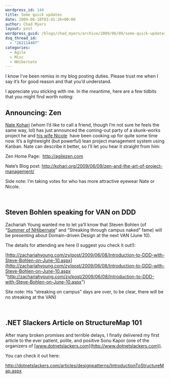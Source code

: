 ```yaml
---
wordpress_id: 144
title: Some quick updates
date: 2009-06-10T03:41:26+00:00
author: Chad Myers
layout: post
wordpress_guid: /blogs/chad_myers/archive/2009/06/09/some-quick-updates.aspx
dsq_thread_id:
  - "262114407"
categories:
  - Agile
  - Misc
  - NHibernate
---
```

I know I’ve been remiss in my blog posting duties. Please trust me when I say it’s for good reason and that you’d understand.

I appreciate you sticking with me. In the meantime, here are a few tidbits that you might find worth noting:

## Announcing: Zen

[Nate Kohari](http://kohari.org) (whom I’d like to call a friend, though I’m not sure he feels the same way, lol) has just announced the coming-out party of a skunk-works project he and [his wife Nicole](http://nikibeth.com/)&#160; have been cooking up for quite some time now. It’s a lightweight (but powerful) lean project management system using Kanban. Nate can describe it better, so I’ll let you hear it straight from him:

Zen Home Page:&#160; <http://agilezen.com>

Nate’s Blog post: <http://kohari.org/2009/06/09/zen-and-the-art-of-project-management/>

Side note: I’m taking votes for who has more attractive eyewear Nate or Nicole.

&#160;

## Steven Bohlen speaking for VAN on DDD

Zachariah Young wanted me to let ya’ll know that Steven Bohlen (of “[Summer of NHibernate](http://www.summerofnhibernate.com/)” and “Streaking through campus naked” fame) will be presenting about Domain-driven Design at the next VAN (June 10).

The details for attending are here (I suggest you check it out!):

[http://zachariahyoung.com/zy/post/2009/06/08/Introduction-to-DDD-with-Steve-Bohlen-on-June-10.aspx](http://zachariahyoung.com/zy/post/2009/06/08/Introduction-to-DDD-with-Steve-Bohlen-on-June-10.aspx "http://zachariahyoung.com/zy/post/2009/06/08/Introduction-to-DDD-with-Steve-Bohlen-on-June-10.aspx")

Site note: His “streaking on campus” days are over, to be clear, there will be no streaking at the VAN)

&#160;

## .NET Slackers Article on StructureMap 101

After many broken promises and terrible delays, I finally delivered my first article to the ever patient, polite, and positive Sonu Kapor (one of the organizers of [www.dotnetslackers.com](http://www.dotnetslackers.com)).

You can check it out here:

<http://dotnetslackers.com/articles/designpatterns/IntroductionToStructureMap.aspx>